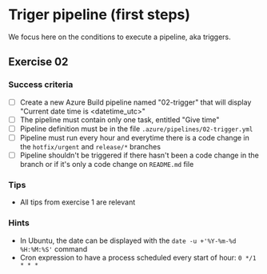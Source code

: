 # Triger pipeline (first steps)

We focus here on the conditions to execute a pipeline, aka triggers.

## Exercise 02

### Success criteria

- [ ] Create a new Azure Build pipeline named "02-trigger" that will display "Current date time is <datetime_utc>"
- [ ] The pipeline must contain only one task, entitled "Give time"
- [ ] Pipeline definition must be in the file `.azure/pipelines/02-trigger.yml`
- [ ] Pipeline must run every hour and everytime there is a code change in the `hotfix/urgent` and `release/*` branches
- [ ] Pipeline shouldn't be triggered if there hasn't been a code change in the branch or if it's only a code change on `README.md` file

### Tips

- All tips from exercise 1 are relevant

### Hints

- In Ubuntu, the date can be displayed with the `date -u +'%Y-%m-%d %H:%M:%S'` command
- Cron expression to have a process scheduled every start of hour: `0 */1 * * *`
